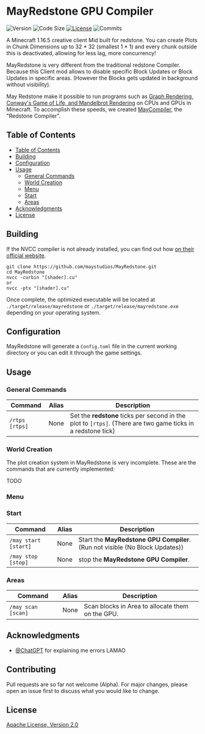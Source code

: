 # MayRedstone GPU Compiler

![Version](https://img.shields.io/github/manifest-json/v/maystudios/MayRedstone?color=brightgreen) ![Code Size](https://img.shields.io/github/languages/code-size/maystudios/MayRedstone?color=blue) [![License](https://img.shields.io/github/license/maystudios/MayRedstone?color=orange)](https://www.apache.org/licenses/LICENSE-2.0) ![Commits](https://img.shields.io/github/commit-activity/m/maystudios/MayRedstone?color=blue) 

A Minecraft 1.16.5 creative client Mid built for redstone. You can create Plots in Chunk Dimensions up to 32 * 32 (smallest 1 * 1) and every chunk outside this is deactivated, allowing for less lag, more concurrency!

MayRedstone is very different from the traditional redstone Compiler. Because this Client mod allows to disable specific Block Updates or Block Updates in specific areas. (However the Blocks gets updated in background without visibility).

May Redstone make it possible to run programs such as [Graph Rendering, Conway's Game of Life, and Mandelbrot Rendering](https://www.youtube.com/watch?v=FDiapbD0Xfg) on CPUs and GPUs in Minecraft. To accomplish these speeds, we created [MayCompiler](docs/Compiler/Redstone/MayCompiler.md), the "Redstone Compiler".

## Table of Contents

- [Table of Contents](#table-of-contents)
- [Building](#building)
- [Configuration](#configuration)
- [Usage](#usage)
   - [General Commands](#general-commands)
   - [World Creation](#world-creation)
   - [Menu](#menu)
   - [Start](#start)
   - [Areas](#areas)
- [Acknowledgments](#acknowledgments)
- [License](#license)

## Building

If the NVCC compiler is not already installed, you can find out how [on their official website](https://visualstudio.microsoft.com/de/downloads/).

```shell
git clone https://github.com/maystudios/MayRedstone.git
cd MayRedstone
nvcc -curbin "[shader].cu"
or 
nvcc -ptx "[shader].cu"
```

Once complete, the optimized executable will be located at `./target/release/mayredstone` or `./target/release/mayredstone.exe` depending on your operating system.

## Configuration

MayRedstone will generate a `Config.toml` file in the current working directory or you can edit it through the game settings.

## Usage

### General Commands
| Command | Alias | Description |
| --- | --- |--- |
| `/rtps [rtps]` | None | Set the **redstone** ticks per second in the plot to `[rtps]`. (There are two game ticks in a redstone tick) |

### World Creation
The plot creation system in MayRedstone is very incomplete.
These are the commands that are currently implemented:

TODO

### Menu

### Start
| Command              | Alias | Description                                                                  |
|----------------------| --- |------------------------------------------------------------------------------|
| `/may start [start]` | None | Start the **MayRedstone GPU Compiler**. (Run not visible (No Block Updates)) |
| `/may stop  [stop]`  | None | stop the **MayRedstone GPU Compiler**.                                       |


### Areas
| Command              | Alias | Description                                                                  |
|----------------------| --- |------------------------------------------------------------------------------|
| `/may scan  [scan]`  | None | Scan blocks in Area to allocate them on the GPU.                             |

## Acknowledgments
- [@ChatGPT](https://openai.com/blog/chatgpt/) for explaining me errors LAMAO


## Contributing
Pull requests are so far not welcome (Alpha). For major changes, please open an issue first to discuss what you would like to change.

## License
[Apache License, Version 2.0](https://www.apache.org/licenses/LICENSE-2.0)
